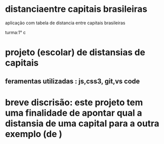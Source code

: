 # distanciaentre capitais brasileiras
aplicação com tabela de distancia entre capitais brasileiras

turma:1° c 
# projeto (escolar) de distansias de capitais 

##  feramentas  utilizadas :  js,css3, git,vs code  

# breve discrisão: este projeto tem uma finalidade de apontar qual a distansia de uma capital para  a outra exemplo (de )

